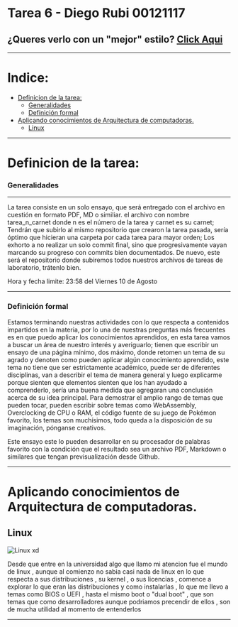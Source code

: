 # Tarea 6 - Diego Rubi 00121117 <!-- omit in toc -->

## ¿Queres verlo con un "mejor" estilo? [Click Aqui](https://uca-00121117.github.io/AC_00121117/tarea_6_00121117/Tarea_6_00121117)<!-- omit in toc -->

---
# Indice:<!-- omit in toc -->
- [Definicion de la tarea:](#definicion-de-la-tarea)
    - [Generalidades](#generalidades)
    - [Definición formal](#definición-formal)
- [Aplicando conocimientos de Arquitectura de computadoras.](#aplicando-conocimientos-de-arquitectura-de-computadoras)
  - [Linux](#linux)

---
# Definicion de la tarea:

### Generalidades

---

La tarea consiste en un solo ensayo, que será entregado con el archivo en cuestión en formato PDF, MD o similiar. el archivo con nombre tarea_n_carnet  donde n es el número de la tarea y carnet es su carnet; Tendrán que subirlo al mismo repositorio que crearon la tarea pasada, sería óptimo que hicieran una carpeta por cada tarea para mayor orden; Los exhorto a no realizar un solo commit final, sino que progresivamente vayan marcando su progreso con commits bien documentados. De nuevo, este será el repositorio donde subiremos todos nuestros archivos de tareas de laboratorio, trátenlo bien.

Hora y fecha limite: 23:58 del Viernes 10 de Agosto

---

### Definición formal

Estamos terminando nuestras actividades con lo que respecta a contenidos impartidos en la materia, por lo una de nuestras preguntas más frecuentes es en que puedo aplicar los conocimientos aprendidos, en esta tarea vamos a buscar un área de nuestro interés y averiguarlo;     tienen que escribir un ensayo de una página mínimo, dos máximo, donde retomen un tema de su agrado y denoten como pueden aplicar algún conocimiento aprendido, este tema no tiene que ser estrictamente académico, puede ser de diferentes disciplinas, van a describir el tema de manera general y luego explicarme porque sienten que elementos sienten que los han ayudado a comprenderlo, sería una buena medida que agregaran una conclusión acerca de su idea principal. Para demostrar el amplio rango de temas que pueden tocar, pueden escribir sobre temas como WebAssembly, Overclocking de CPU o RAM, el código fuente de su juego de Pokémon favorito, los temas son muchísimos, todo queda a la disposición de su imaginación, pónganse creativos.

Este ensayo este lo pueden desarrollar en su procesador de palabras favorito con la condición que el resultado sea un archivo PDF, Markdown o similares que tengan previsualización desde Github.

---

# Aplicando conocimientos de Arquitectura de computadoras.

## Linux
![Linux xd](https://www.secureweek.com/wp-content/uploads/2019/11/Linux-990x559.jpg)

Desde que entre en la universidad algo que llamo mi atencion fue el mundo de linux , aunque al comienzo no sabia casi nada de linux en lo que respecta a sus distribuciones , su kernel , o sus licencias , comence a explorar lo que eran las distribuciones y como instalarlas  , lo que me llevo a temas como  BIOS o UEFI , hasta el mismo boot o "dual boot" , que son temas que como desarrolladores aunque podriamos precendir de ellos , son de mucha utilidad al momento de entenderlos     



















---

